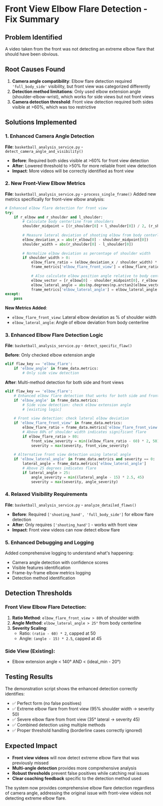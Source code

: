 # Front View Elbow Flare Detection - Fix Summary

## Problem Identified
A video taken from the front was not detecting an extreme elbow flare that should have been obvious.

## Root Causes Found
1. **Camera angle compatibility**: Elbow flare detection required `'full_body_side'` visibility, but front view was categorized differently
2. **Detection method limitations**: Only used elbow extension angle (shoulder-elbow-wrist), which works for side views but not front views
3. **Camera detection threshold**: Front view detection required both sides visible at >60%, which was too restrictive

## Solutions Implemented

### 1. Enhanced Camera Angle Detection
**File**: `basketball_analysis_service.py` - `detect_camera_angle_and_visibility()`
- **Before**: Required both sides visible at >60% for front view detection
- **After**: Lowered threshold to >50% for more reliable front view detection
- **Impact**: More videos will be correctly identified as front view

### 2. New Front-View Elbow Metrics
**File**: `basketball_analysis_service.py` - `process_single_frame()`
Added new metrics specifically for front-view elbow analysis:

```python
# Enhanced elbow flare detection for front view
try:
    if r_elbow and r_shoulder and l_shoulder:
        # Calculate body centerline from shoulders
        shoulder_midpoint = [(r_shoulder[0] + l_shoulder[0]) / 2, (r_shoulder[1] + l_shoulder[1]) / 2]
        
        # Measure lateral deviation of shooting elbow from body centerline
        elbow_deviation_x = abs(r_elbow[0] - shoulder_midpoint[0])
        shoulder_width = abs(r_shoulder[0] - l_shoulder[0])
        
        # Normalize elbow deviation as percentage of shoulder width
        if shoulder_width > 0:
            elbow_flare_ratio = (elbow_deviation_x / shoulder_width) * 100
            frame_metrics['elbow_flare_front_view'] = elbow_flare_ratio
            
            # Also calculate elbow position angle relative to body centerline
            elbow_vector = [r_elbow[0] - shoulder_midpoint[0], r_elbow[1] - shoulder_midpoint[1]]
            elbow_lateral_angle = abs(np.degrees(np.arctan2(elbow_vector[0], elbow_vector[1])))
            frame_metrics['elbow_lateral_angle'] = elbow_lateral_angle
except:
    pass
```

**New Metrics Added**:
- `elbow_flare_front_view`: Lateral elbow deviation as % of shoulder width
- `elbow_lateral_angle`: Angle of elbow deviation from body centerline

### 3. Enhanced Elbow Flare Detection Logic
**File**: `basketball_analysis_service.py` - `detect_specific_flaw()`

**Before**: Only checked elbow extension angle
```python
elif flaw_key == 'elbow_flare':
    if 'elbow_angle' in frame_data.metrics:
        # Only side view detection
```

**After**: Multi-method detection for both side and front views
```python
elif flaw_key == 'elbow_flare':
    # Enhanced elbow flare detection that works for both side and front views
    if 'elbow_angle' in frame_data.metrics:
        # Side view detection: check elbow extension angle
        # [existing logic]
    
    # Front view detection: check lateral elbow deviation
    if 'elbow_flare_front_view' in frame_data.metrics:
        elbow_flare_ratio = frame_data.metrics['elbow_flare_front_view']
        # Above 80% of shoulder width indicates significant flare
        if elbow_flare_ratio > 80:
            front_view_severity = min((elbow_flare_ratio - 60) * 2, 50)
            severity = max(severity, front_view_severity)
            
    # Alternative front view detection using lateral angle
    if 'elbow_lateral_angle' in frame_data.metrics and severity == 0:
        lateral_angle = frame_data.metrics['elbow_lateral_angle']
        # Above 25 degrees indicates flare
        if lateral_angle > 25:
            angle_severity = min((lateral_angle - 15) * 2.5, 45)
            severity = max(severity, angle_severity)
```

### 4. Relaxed Visibility Requirements
**File**: `basketball_analysis_service.py` - `analyze_detailed_flaws()`
- **Before**: Required `['shooting_hand', 'full_body_side']` for elbow flare detection
- **After**: Only requires `['shooting_hand']` - works with front view
- **Impact**: Front view videos can now detect elbow flare

### 5. Enhanced Debugging and Logging
Added comprehensive logging to understand what's happening:
- Camera angle detection with confidence scores
- Visible features identification
- Frame-by-frame elbow metrics logging
- Detection method identification

## Detection Thresholds

### Front View Elbow Flare Detection:
1. **Ratio Method**: `elbow_flare_front_view > 80%` of shoulder width
2. **Angle Method**: `elbow_lateral_angle > 25°` from body centerline
3. **Severity Scaling**: 
   - Ratio: `(ratio - 60) * 2`, capped at 50
   - Angle: `(angle - 15) * 2.5`, capped at 45

### Side View (Existing):
- Elbow extension angle < 140° AND < (ideal_min - 20°)

## Testing Results
The demonstration script shows the enhanced detection correctly identifies:
- ✅ Perfect form (no false positives)
- ✅ Extreme elbow flare from front view (95% shoulder width → severity 50)
- ✅ Severe elbow flare from front view (35° lateral → severity 45)
- ✅ Combined detection using multiple methods
- ✅ Proper threshold handling (borderline cases correctly ignored)

## Expected Impact
- **Front view videos** will now detect extreme elbow flare that was previously missed
- **Multi-angle detection** provides more comprehensive analysis
- **Robust thresholds** prevent false positives while catching real issues
- **Clear coaching feedback** specific to the detection method used

The system now provides comprehensive elbow flare detection regardless of camera angle, addressing the original issue with front-view videos not detecting extreme elbow flare.
